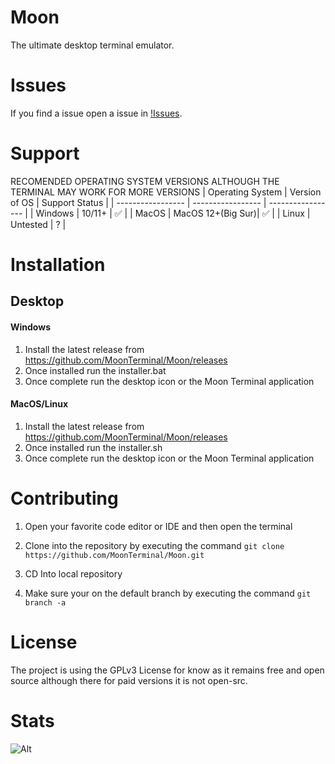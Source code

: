 # Moon
The ultimate desktop terminal emulator.

# Issues
If you find a issue open a issue in [!Issues](https://github.com/MoonTerminal/Moon/issues).


# Support


RECOMENDED OPERATING SYSTEM VERSIONS ALTHOUGH THE TERMINAL MAY WORK FOR MORE VERSIONS
| Operating System  | Version of OS     | Support Status    |
| ----------------- | ----------------- | ----------------- |
| Windows           | 10/11+            | ✅               |
| MacOS             | MacOS 12+(Big Sur)| ✅               |
| Linux             | Untested          | ?                | 

# Installation 

## Desktop 

#### Windows
1. Install the latest release from https://github.com/MoonTerminal/Moon/releases 
2. Once installed run the installer.bat 
3. Once complete run the desktop icon or the Moon Terminal application 

#### MacOS/Linux
1. Install the latest release from https://github.com/MoonTerminal/Moon/releases
2. Once installed run the installer.sh 
3. Once complete run the desktop icon or the Moon Terminal application 

# Contributing

1. Open your favorite code editor or IDE and then open the terminal

2. Clone into the repository by executing the command `git clone https://github.com/MoonTerminal/Moon.git`

3. CD Into local repository
   
4. Make sure your on the default branch by executing the command `git branch -a`

# License
The project is using the GPLv3 License for know as it remains free and open source although there for paid versions it is not open-src.


# Stats
![Alt](https://repobeats.axiom.co/api/embed/f614861ce3c279c15380e7f8eb0df4adb1d01cdc.svg "Repobeats analytics image")
   


